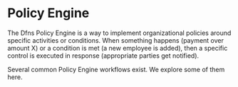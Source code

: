 # Policy Engine

The Dfns Policy Engine is a way to implement organizational policies around specific activities or conditions. When something happens (payment over amount X) or a condition is met (a new employee is added), then a specific control is executed in response (appropriate parties get notified).

Several common Policy Engine workflows exist. We explore some of them here.
